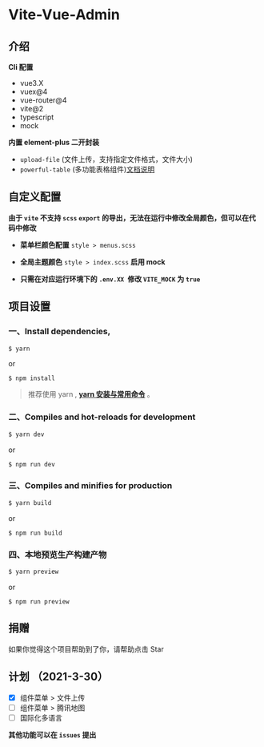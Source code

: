 # Vite-Vue-Admin

## 介绍

**Cli 配置**

- vue3.X
- vuex@4
- vue-router@4
- vite@2
- typescript
- mock

**内置 element-plus 二开封装**

- `upload-file` (文件上传，支持指定文件格式，文件大小)
- `powerful-table` (多功能表格组件)[文档说明](https://gitee.com/abc1612565136/powerful-table/blob/master/README.md)

## 自定义配置

**由于 `vite` 不支持 `scss` `export` 的导出，无法在运行中修改全局颜色，但可以在代码中修改<br>**

- **菜单栏颜色配置** `style > menus.scss`
- **全局主题颜色** `style > index.scss`
  **启用 mock**

- **只需在对应运行环境下的 `.env.XX `修改 `VITE_MOCK` 为 `true`**

## 项目设置

### 一、Install dependencies,

```bash
$ yarn
```

or

```
$ npm install
```

> 推荐使用 yarn , **[yarn 安装与常用命令](http://liqingsong.cc/article/detail/9)** 。

### 二、Compiles and hot-reloads for development

```bash
$ yarn dev
```

or

```
$ npm run dev
```

### 三、Compiles and minifies for production

```bash
$ yarn build
```

or

```
$ npm run build
```

### 四、本地预览生产构建产物

```bash
$ yarn preview
```

or

```
$ npm run preview
```

## 捐赠

如果你觉得这个项目帮助到了你，请帮助点击 Star

## 计划 （2021-3-30）

- [x] 组件菜单 > 文件上传
- [ ] 组件菜单 > 腾讯地图
- [ ] 国际化多语言

**其他功能可以在 `issues` 提出**
